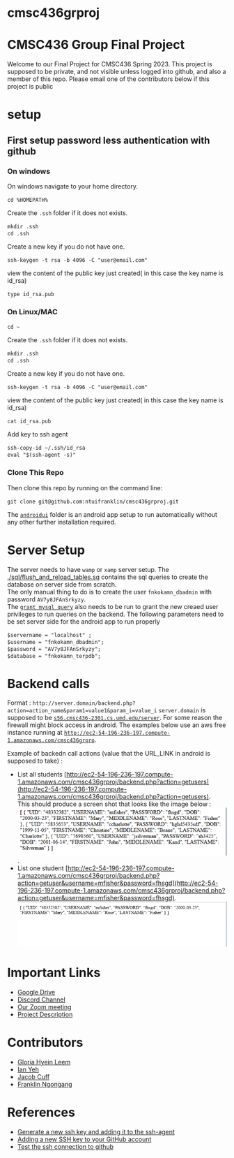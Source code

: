 # cmsc436grproj
# CMSC436 Group Final Project
Welcome to our Final Project for CMSC436 Spring 2023.
This project is supposed to be private, and not visible unless logged into github, and also a member of this repo.
Please email one of the contributors below if this project is public

# setup
## First setup password less authentication with github  
### On windows  
On windows navigate to your home directory.
```
cd %HOMEPATH%
```  
Create the `.ssh` folder if it does not exists.  

```
mkdir .ssh
cd .ssh
```  

Create a new key if you do not have one.  

```
ssh-keygen -t rsa -b 4096 -C "user@email.com"
```  

view the content of the public key just created( in this case the key name is id_rsa)
```
type id_rsa.pub
```  

### On Linux/MAC

```
cd ~
```  
Create the `.ssh` folder if it does not exists.  

```
mkdir .ssh
cd .ssh
```  

Create a new key if you do not have one.  

```
ssh-keygen -t rsa -b 4096 -C "user@email.com"
```  

view the content of the public key just created( in this case the key name is id_rsa)
```
cat id_rsa.pub
```  

Add key to ssh agent
```
ssh-copy-id ~/.ssh/id_rsa
eval "$(ssh-agent -s)"
```

### Clone This Repo
Then clone this repo by running on the command line:
```
git clone git@github.com:ntuifranklin/cmsc436grproj.git
```
The [`androidui`](https://github.com/ntuifranklin/cmsc436grproj/tree/main/androidui) folder is an android app setup to run automatically without any other further installation required.

# Server Setup
The server needs to have `wamp` or `xamp` server setup.
The [./sql/flush_and_reload_tables.sq](./sql/flush_and_reload_tables.sql) contains the sql queries to create the database on server side from scratch.  
The only manual thing to do is to create the user `fnkokamn_dbadmin` with password `AV7y8JFAnSrkyzy`.  
The [`grant mysql query`](https://dev.mysql.com/doc/refman/8.0/en/grant.html) also needs to be run to grant the new creaed user privileges to run queries on the backend. 
The following parameters need to be set server side for the android app to run properly 
```
$servername = "localhost" ;
$username = "fnkokamn_dbadmin";
$password = "AV7y8JFAnSrkyzy"; 
$database = "fnkokamn_terpdb";
```

# Backend calls
Format : `http://server.domain/backend.php?action=action_name&param1=value1&param_i=value_i`
`server.domain` is supposed to be [`s56.cmsc436-2301.cs.umd.edu/server`](https://s56.cmsc436-2301.cs.umd.edu/server). For some reason the firewall might block access in android. 
The examples below use an aws free instance running at [`http://ec2-54-196-236-197.compute-1.amazonaws.com/cmsc436grpro`](http://ec2-54-196-236-197.compute-1.amazonaws.com/cmsc436grproj).   

Example of backedn call actions (value that the URL_LINK in android is supposed to take) :
- List all students 
 [http://ec2-54-196-236-197.compute-1.amazonaws.com/cmsc436grproj/backend.php?action=getusers](http://ec2-54-196-236-197.compute-1.amazonaws.com/cmsc436grproj/backend.php?action=getusers).  
 This should produce a screen shot that looks like the image below : 
 ![All students image](./imgs/allstudents.png).  
- List one student
[http://ec2-54-196-236-197.compute-1.amazonaws.com/cmsc436grproj/backend.php?action=getuser&username=mfisher&password=fhsgd](http://ec2-54-196-236-197.compute-1.amazonaws.com/cmsc436grproj/backend.php?action=getuser&username=mfisher&password=fhsgd).  
 ![List one student](./imgs/onestudent.png)


# Important Links 
- [Google Drive](https://drive.google.com/drive/folders/1S7O9GnaQ03TETIQG_aGKG_-kH0UECRlk)
- [Discord Channel](https://discord.com/channels/1088169035402846349/)
- [Our Zoom meeting](https://umd.zoom.us/j/3773753652)
- [Project Description](https://drive.google.com/file/d/1IuR6Oc_YbCJ_7MTXSxKA6H6RYk8fBHRP/view?usp=share_link)

# Contributors
- [Gloria Hyein Leem](#contributors-by-alphaebetical-order)
- [Ian Yeh](https://github.com/ilyeh)
- [Jacob Cuff](https://github.com/jcuff1)
- [Franklin Ngongang](https://github.com/ntuifranklin)

# References

- [Generate a new ssh key and adding it to the ssh-agent](https://docs.github.com/en/authentication/connecting-to-github-with-ssh/generating-a-new-ssh-key-and-adding-it-to-the-ssh-agent)
- [Adding a new SSH key to your GitHub account](https://docs.github.com/en/authentication/connecting-to-github-with-ssh/adding-a-new-ssh-key-to-your-github-account?platform=linux)
- [Test the ssh connection to github](https://docs.github.com/en/authentication/connecting-to-github-with-ssh/testing-your-ssh-connection)
